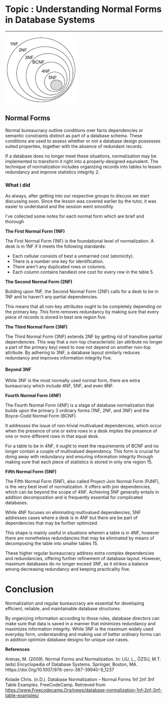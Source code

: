 ﻿---
Title: DBS101 Flipped Class 3
categories: [DBS101, Flipped_Class]
tags: [DBS101]
---

# Topic : Understanding Normal Forms in Database Systems
---

![Alt text](../assets/img/nf.png)

## Normal Forms 

Normal bureaucracy outline conditions over facts dependencies or semantic constraints distinct as part of a database schema. These conditions are used to assess whether or not a database design possesses suited properties, together with the absence of redundant records. 

If a database does no longer meet these situations, normalization may be implemented to transform it right into a properly-designed equivalent. The technique of normalization includes organizing records into tables to lessen redundancy and improve statistics integrity 2.

### What i did

As always, after getting into our respective groups to discuss we start discussing soon. Since the lesson was covered earlier by the tutor, it was easier to understand and the session went smoothly.

I've collected some notes for each normal form which are brief and thorough

**The First Normal Form (1NF)**

The First Normal Form (1NF) is the foundational level of normalization. A desk is in 1NF if it meets the following standards:

* Each cellular consists of best a unmarried cost (atomicity).
* There is a number one key for identification.
* There aren't any duplicated rows or columns.
* Each column contains handiest one cost for every row in the table 5.

**The Second Normal Form (2NF)**

Building upon 1NF, the Second Normal Form (2NF) calls for a desk to be in 1NF and to haven't any partial dependencies. 

This means that all non-key attributes ought to be completely depending on the primary key. This form removes redundancy by making sure that every piece of records is stored in best one region five.

**The Third Normal Form (3NF)**

The Third Normal Form (3NF) extends 2NF by getting rid of transitive partial dependencies. This way that a non-top characteristic (an attribute no longer a part of the primary key) need to now not depend on another non-top attribute. By adhering to 3NF, a database layout similarly reduces redundancy and improves information integrity five.

#### Beyond 3NF

While 3NF is the most normally used normal form, there are extra bureaucracy which include 4NF, 5NF, and even 6NF. 

**Fourth Normal Form (4NF)**

The Fourth Normal Form (4NF) is a stage of database normalization that builds upon the primary 3 ordinary forms (1NF, 2NF, and 3NF) and the Boyce-Codd Normal Form (BCNF). 

It addresses the issue of non-trivial multivalued dependencies, which occur when the presence of one or extra rows in a desk implies the presence of one or more different rows in that equal desk. 

For a table to be in 4NF, it ought to meet the requirements of BCNF and no longer contain a couple of multivalued dependency. This form is crucial for doing away with redundancy and ensuring information integrity through making sure that each piece of statistics is stored in only one region 15.

**Fifth Normal Form (5NF)**

The Fifth Normal Form (5NF), also called Project-Join Normal Form (PJNF), is the very best level of normalization. It offers with join dependencies, which can be beyond the scope of 4NF. Achieving 5NF generally entails in addition decomposition and is frequently essential for complicated databases. 

While 4NF focuses on eliminating multivalued dependencies, 5NF addresses cases where a desk is in 4NF but there are be part of dependencies that may be further optimized. 

This shape is mainly useful in situations wherein a table is in 4NF, however there are nonetheless redundancies that may be eliminated by means of decomposing the table into smaller tables 15.

These higher regular bureaucracy address extra complex dependencies and redundancies, offering further refinement of database layout. However, maximum databases do no longer exceed 3NF, as it strikes a balance among decreasing redundancy and keeping practicality five.

# Conclusion

Normalization and regular bureaucracy are essential for developing efficient, reliable, and maintainable database structures. 

By organizing information according to those rules, database directors can make sure that data is saved in a manner that minimizes redundancy and maximizes information integrity. While 3NF is the maximum widely used everyday form, understanding and making use of better ordinary forms can in addition optimize database designs for unique use cases.

**References**

Arenas, M. (2009). Normal Forms and Normalization. In: LIU, L., ÖZSU, M.T. (eds) Encyclopedia of Database Systems. Springer, Boston, MA. Https://doi.Org/10.1007/978-zero-387-39940-9_1237

Kolade Chris. (n.D.). Database Normalization – Normal Forms 1nf 2nf 3nf Table Examples. FreeCodeCamp. Retrieved from https://www.Freecodecamp.Org/news/database-normalization-1nf-2nf-3nf-table-examples/
